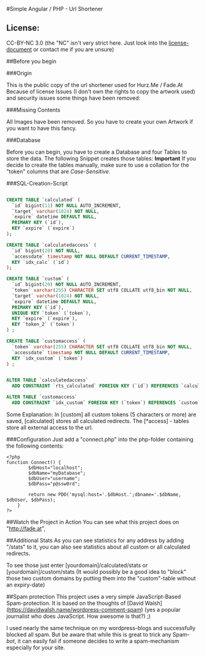 #Simple Angular / PHP - Url Shortener

## License:

CC-BY-NC 3.0 (the "NC" isn't very strict here. Just look into the [license-document](LICENSE) or contact me if you are unsure)

##Before you begin

###Origin

This is the public copy of the url shortener used for Hurz.Me / Fade.At
Because of license Issues (I don't own the rights to copy the artwork used) and security issues some things have been removed:

###Missing Contents

All Images have been removed. So you have to create your own Artwork if you want to have this fancy.

###Database

Before you can begin, you have to create a Database and four Tables to store the data. The following Snippet creates those tables:
**Important** If you decide to create the tables manually, make sure to use a collation for the "token" columns that are *Case-Sensitive*. 

###SQL-Creation-Script

````SQL

CREATE TABLE `calculated` (
  `id` bigint(11) NOT NULL AUTO_INCREMENT,
  `target` varchar(1024) NOT NULL,
  `expire` datetime DEFAULT NULL,
  PRIMARY KEY (`id`),
  KEY `expire` (`expire`)
);

CREATE TABLE `calculatedaccess` (
  `id` bigint(20) NOT NULL,
  `accessdate` timestamp NOT NULL DEFAULT CURRENT_TIMESTAMP,
  KEY `idx_calc` (`id`)
);

CREATE TABLE `custom` (
  `id` bigint(20) NOT NULL AUTO_INCREMENT,
  `token` varchar(255) CHARACTER SET utf8 COLLATE utf8_bin NOT NULL,
  `target` varchar(1024) NOT NULL,
  `expire` datetime DEFAULT NULL,
  PRIMARY KEY (`id`),
  UNIQUE KEY `token` (`token`),
  KEY `expire` (`expire`),
  KEY `token_2` (`token`)
) ;

CREATE TABLE `customaccess` (
  `token` varchar(255) CHARACTER SET utf8 COLLATE utf8_bin NOT NULL,
  `accessdate` timestamp NOT NULL DEFAULT CURRENT_TIMESTAMP,
  KEY `idx_custom` (`token`)
) ;


ALTER TABLE `calculatedaccess`
  ADD CONSTRAINT `rts_calculated` FOREIGN KEY (`id`) REFERENCES `calculated` (`id`) ON DELETE CASCADE;

ALTER TABLE `customaccess`
  ADD CONSTRAINT `idx_custom` FOREIGN KEY (`token`) REFERENCES `custom` (`token`) ON DELETE CASCADE;

````

Some Explanation:
In [custom] all custom tokens (5 characters or more) are saved, [calculated] stores all calculated redirects. The [*access] - tables store all external access to the url.

###Configuration
Just add a "connect.php" into the php-folder containing the following contents:
````
<?php
function Connect() {
        $dbHost="localhost";
        $dbName="myDatabase";
        $dbUser="username";
        $dbPass="p@ssw0rd";

        return new PDO('mysql:host='.$dbHost.';dbname='.$dbName, $dbUser, $dbPass);
    }
?>
````


##Watch the Project in Action
You can see what this project does on "http://fade.at",

##Additional Stats
As you can see statistics for any address by adding "/stats" to it, you can also see statistics about all custom or all calculated redirects.

To see those just enter [yourdomain]/calculated/stats or [yourdomain]/custom/stats
(It would possibly be a good idea to "block" those two custom domains by putting them into the "custom"-table without an expiry-date)

##Spam protection
This project uses a very simple JavaScript-Based Spam-protection. It is based on the thoughts of [David Walsh] (https://davidwalsh.name/wordpress-comment-spam) (yes a popular journalist who does JavaScript. How awesome is that?) ;)

I used nearly the same technique on my wordpress-blogs and successfully blocked all spam. But be aware that while this is great to trick any Spam-*bot*, it can easily fail if someone decides to write a spam-mechanism especially for your site. 

